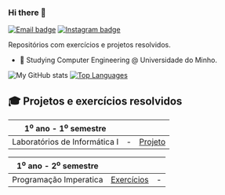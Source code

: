 ### Hi there 👋

[![Email badge](https://img.shields.io/badge/-Email-c71610?style=for-the-badge&logo=Gmail&logoColor=white)](mailto:jprmsilva05@gmail.com)
[![Instagram badge](https://img.shields.io/badge/-@ramoss05-critical?style=for-the-badge&logo=Instagram&logoColor=white)](https://www.instagram.com/ramoss05/)

Repositórios com exercícios e projetos resolvidos.

- 🔭 Studying Computer Engineering @ Universidade do Minho.

![My GitHub stats](https://github-readme-stats.vercel.app/api?username=joaoramoss&count_private=true&show_icons=true&theme=nord&hide=contribs&hide_border=true)
[![Top Languages](https://github-readme-stats.vercel.app/api/top-langs/?username=risingfisan&layout=compact&theme=nord&hide_border=true)](https://github.com/anuraghazra/github-readme-stats)

## 🎓 Projetos e exercícios resolvidos

| 1<sup>o</sup> ano - 1<sup>o</sup> semestre | | |
| --- | :---: | :---: |
| Laboratórios de Informática I | - | [Projeto](https://github.com/JoaoRamoss/LI1) |

| 1<sup>o</sup> ano - 2<sup>o</sup> semestre | | |
| --- | :---: | :---: |
| Programação Imperatica | [Exercícios](https://github.com/JoaoRamoss/PI) | - |
